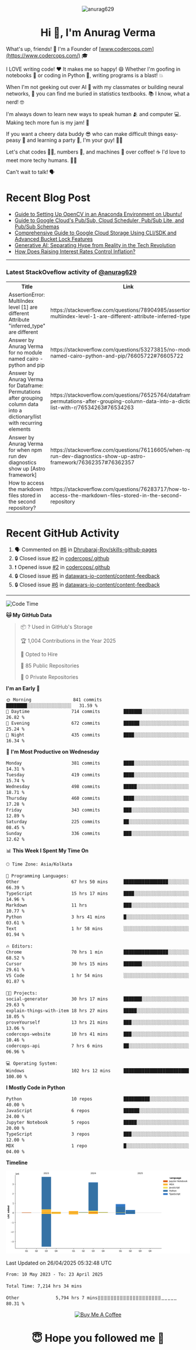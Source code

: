 

<p align="center"> <img src="https://komarev.com/ghpvc/?username=anurag629&label=Profile%20views&color=0e75b6&style=flat" alt="anurag629" /> </p>

<h1 align="center">Hi 👋, I'm Anurag Verma</h1>

What's up, friends! 👋 I'm a Founder of [www.codercops.com](https://www.codercops.com/) 🎓

I LOVE writing code! ❤️ It makes me so happy! 😄 Whether I'm goofing in notebooks 📓 or coding in Python 🐍, writing programs is a blast! 💥

When I'm not geeking out over AI 🤖 with my classmates or building neural networks, 🧠 you can find me buried in statistics textbooks. 📚 I know, what a nerd! 🤓

I'm always down to learn new ways to speak human 🫂 and computer 💻. Making tech more fun is my jam! 🍇

If you want a cheery data buddy 😎 who can make difficult things easy-peasy 🥝 and learning a party 🎉, I'm your guy! 🙋‍♂️

Let's chat codes 👨‍💻, numbers 🧮, and machines 🤖 over coffee! ☕ I'd love to meet more techy humans. 💁‍♂️

Can't wait to talk! 🗣️

# Recent Blog Post

<!-- BLOG-POST-LIST:START -->
- [Guide to Setting Up OpenCV in an Anaconda Environment on Ubuntu!](https://codercops.tech/blog/computer-vision-bootcamp/Guide-to-Setting-Up-OpenCV-in-an-Anaconda-Environment-on-Ubuntu!)
- [Guide to Google Cloud&#39;s Pub/Sub, Cloud Scheduler, Pub/Sub Lite, and Pub/Sub Schemas](https://codercops.tech/blog/google-cloud/Google-Clouds-Pub-Sub-Cloud-Scheduler-Pub-Sub-Lite-and-Pub-Sub-Schemas)
- [Comprehensive Guide to Google Cloud Storage Using CLI/SDK and Advanced Bucket Lock Features](https://codercops.tech/blog/google-cloud/Google-Cloud-Storage-Using-CLI-SDK-and-Advanced-Bucket-Lock-Features)
- [Generative AI: Separating Hype from Reality in the Tech Revolution](https://codercops.tech/blog/tech-latest-updates/generative-ai-seperating-hype-from-reality-in-the-tech-revolution)
- [How Does Raising Interest Rates Control Inflation?](https://codercops.tech/blog/startup-unicorn/how-does-raising-interest-rates-control-inflation)
<!-- BLOG-POST-LIST:END -->

---

### Latest StackOveflow activity of [@anurag629](https://github.com/anurag629)
<table>
  <tr><th>Title</th><th>Link</th></tr>
  <!-- STACKOVERFLOW:START --><tr><td>AssertionError: MultiIndex level [1] are different Attribute &quot;inferred_type&quot; are different</td><td>https://stackoverflow.com/questions/78904985/assertionerror-multiindex-level-1-are-different-attribute-inferred-type-are</td></tr><tr><td>Answer by Anurag Verma for no module named cairo - python and pip</td><td>https://stackoverflow.com/questions/53273815/no-module-named-cairo-python-and-pip/76605722#76605722</td></tr><tr><td>Answer by Anurag Verma for Dataframe: Permutations after grouping column data into a dictionary/list with recurring elements</td><td>https://stackoverflow.com/questions/76525764/dataframe-permutations-after-grouping-column-data-into-a-dictionary-list-with-r/76534263#76534263</td></tr><tr><td>Answer by Anurag Verma for when npm run dev diagnostics show up [Astro framework]</td><td>https://stackoverflow.com/questions/76116605/when-npm-run-dev-diagnostics-show-up-astro-framework/76362357#76362357</td></tr><tr><td>How to access the markdown files stored in the second repository?</td><td>https://stackoverflow.com/questions/76283717/how-to-access-the-markdown-files-stored-in-the-second-repository</td></tr><!-- STACKOVERFLOW:END -->
</table>

# Recent GitHub Activity
<!--START_SECTION:activity-->
1. 🗣 Commented on [#6](https://github.com/Dhrubaraj-Roy/skills-github-pages/issues/6#issuecomment-2816675607) in [Dhrubaraj-Roy/skills-github-pages](https://github.com/Dhrubaraj-Roy/skills-github-pages)
2. 🔒 Closed issue [#2](https://github.com/codercops/.github/issues/2) in [codercops/.github](https://github.com/codercops/.github)
3. ❗ Opened issue [#2](https://github.com/codercops/.github/issues/2) in [codercops/.github](https://github.com/codercops/.github)
4. 🔒 Closed issue [#6](https://github.com/datawars-io-content/content-feedback/issues/6) in [datawars-io-content/content-feedback](https://github.com/datawars-io-content/content-feedback)
5. 🔒 Closed issue [#6](https://github.com/datawars-io-content/content-feedback/issues/6) in [datawars-io-content/content-feedback](https://github.com/datawars-io-content/content-feedback)
<!--END_SECTION:activity-->

---

<!--START_SECTION:waka-->
![Code Time](http://img.shields.io/badge/Code%20Time-7%2C228%20hrs%2016%20mins-blue)

**🐱 My GitHub Data** 

> 📦 ? Used in GitHub's Storage 
 > 
> 🏆 1,004 Contributions in the Year 2025
 > 
> 💼 Opted to Hire
 > 
> 📜 85 Public Repositories 
 > 
> 🔑 0 Private Repositories 
 > 
**I'm an Early 🐤** 

```text
🌞 Morning                841 commits         ████████░░░░░░░░░░░░░░░░░   31.59 % 
🌆 Daytime                714 commits         ███████░░░░░░░░░░░░░░░░░░   26.82 % 
🌃 Evening                672 commits         ██████░░░░░░░░░░░░░░░░░░░   25.24 % 
🌙 Night                  435 commits         ████░░░░░░░░░░░░░░░░░░░░░   16.34 % 
```
📅 **I'm Most Productive on Wednesday** 

```text
Monday                   381 commits         ████░░░░░░░░░░░░░░░░░░░░░   14.31 % 
Tuesday                  419 commits         ████░░░░░░░░░░░░░░░░░░░░░   15.74 % 
Wednesday                498 commits         █████░░░░░░░░░░░░░░░░░░░░   18.71 % 
Thursday                 460 commits         ████░░░░░░░░░░░░░░░░░░░░░   17.28 % 
Friday                   343 commits         ███░░░░░░░░░░░░░░░░░░░░░░   12.89 % 
Saturday                 225 commits         ██░░░░░░░░░░░░░░░░░░░░░░░   08.45 % 
Sunday                   336 commits         ███░░░░░░░░░░░░░░░░░░░░░░   12.62 % 
```


📊 **This Week I Spent My Time On** 

```text
🕑︎ Time Zone: Asia/Kolkata

💬 Programming Languages: 
Other                    67 hrs 50 mins      █████████████████░░░░░░░░   66.39 % 
TypeScript               15 hrs 17 mins      ████░░░░░░░░░░░░░░░░░░░░░   14.96 % 
Markdown                 11 hrs              ███░░░░░░░░░░░░░░░░░░░░░░   10.77 % 
Python                   3 hrs 41 mins       █░░░░░░░░░░░░░░░░░░░░░░░░   03.61 % 
Text                     1 hr 58 mins        ░░░░░░░░░░░░░░░░░░░░░░░░░   01.94 % 

🔥 Editors: 
Chrome                   70 hrs 1 min        █████████████████░░░░░░░░   68.52 % 
Cursor                   30 hrs 15 mins      ███████░░░░░░░░░░░░░░░░░░   29.61 % 
VS Code                  1 hr 54 mins        ░░░░░░░░░░░░░░░░░░░░░░░░░   01.87 % 

🐱‍💻 Projects: 
social-generator         30 hrs 17 mins      ███████░░░░░░░░░░░░░░░░░░   29.63 % 
explain-things-with-item 18 hrs 27 mins      █████░░░░░░░░░░░░░░░░░░░░   18.05 % 
proveYourself            13 hrs 21 mins      ███░░░░░░░░░░░░░░░░░░░░░░   13.06 % 
codercops-website        10 hrs 41 mins      ███░░░░░░░░░░░░░░░░░░░░░░   10.46 % 
codercops-api            7 hrs 6 mins        ██░░░░░░░░░░░░░░░░░░░░░░░   06.96 % 

💻 Operating System: 
Windows                  102 hrs 12 mins     █████████████████████████   100.00 % 
```

**I Mostly Code in Python** 

```text
Python                   10 repos            ██████████░░░░░░░░░░░░░░░   40.00 % 
JavaScript               6 repos             ██████░░░░░░░░░░░░░░░░░░░   24.00 % 
Jupyter Notebook         5 repos             █████░░░░░░░░░░░░░░░░░░░░   20.00 % 
TypeScript               3 repos             ███░░░░░░░░░░░░░░░░░░░░░░   12.00 % 
MDX                      1 repo              █░░░░░░░░░░░░░░░░░░░░░░░░   04.00 % 
```



**Timeline**

![Lines of Code chart](https://raw.githubusercontent.com/anurag629/anurag629/main/assets/bar_graph.png)


 Last Updated on 26/04/2025 05:32:48 UTC
<!--END_SECTION:waka-->

<!--START_SECTION:waka-simple-->

```text
From: 10 May 2023 - To: 23 April 2025

Total Time: 7,214 hrs 34 mins

Other              5,794 hrs 7 mins⣿⣿⣿⣿⣿⣿⣿⣿⣿⣿⣿⣿⣿⣿⣿⣿⣿⣿⣿⣿⣀⣀⣀⣀⣀   80.31 %
```

<!--END_SECTION:waka-simple-->

<p align="center"> 
<a href="https://www.buymeacoffee.com/anurag629" target="_blank"><img src="https://cdn.buymeacoffee.com/buttons/default-orange.png" alt="Buy Me A Coffee" height="60" width="250"></a>
</p>


<h1 align="center"> 😇 Hope you followed me 🥰  </h1>
